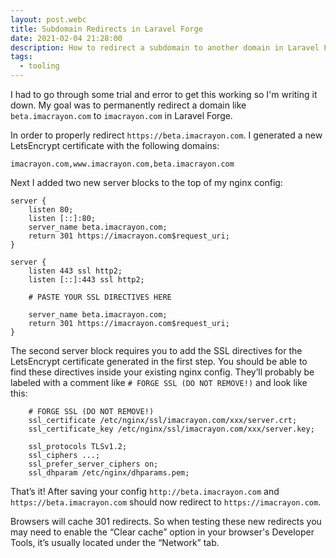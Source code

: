 ```yaml
---
layout: post.webc
title: Subdomain Redirects in Laravel Forge
date: 2021-02-04 21:28:00
description: How to redirect a subdomain to another domain in Laravel Forge.
tags:
  - tooling
---
```


I had to go through some trial and error to get this working so I'm writing it down. My goal was to permanently redirect a domain like `beta.imacrayon.com` to `imacrayon.com` in Laravel Forge.

In order to properly redirect `https://beta.imacrayon.com`. I generated a new LetsEncrypt certificate with the following domains:

```shell
imacrayon.com,www.imacrayon.com,beta.imacrayon.com
```

Next I added two new server blocks to the top of my nginx config:

```nginx
server {
    listen 80;
    listen [::]:80;
    server_name beta.imacrayon.com;
    return 301 https://imacrayon.com$request_uri;
}

server {
    listen 443 ssl http2;
    listen [::]:443 ssl http2;

    # PASTE YOUR SSL DIRECTIVES HERE

    server_name beta.imacrayon.com;
    return 301 https://imacrayon.com$request_uri;
}
```

The second server block requires you to add the SSL directives for the LetsEncrypt certificate generated in the first step. You should be able to find these directives inside your existing nginx config. They’ll probably be labeled with a comment like `# FORGE SSL (DO NOT REMOVE!)` and look like this:

```nginx
    # FORGE SSL (DO NOT REMOVE!)
    ssl_certificate /etc/nginx/ssl/imacrayon.com/xxx/server.crt;
    ssl_certificate_key /etc/nginx/ssl/imacrayon.com/xxx/server.key;

    ssl_protocols TLSv1.2;
    ssl_ciphers ...;
    ssl_prefer_server_ciphers on;
    ssl_dhparam /etc/nginx/dhparams.pem;
```

That’s it! After saving your config `http://beta.imacrayon.com` and `https://beta.imacrayon.com` should now redirect to `https://imacrayon.com`.

Browsers will cache 301 redirects. So when testing these new redirects you may need to enable the “Clear cache” option in your browser's Developer Tools, it’s usually located under the “Network” tab.
